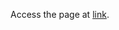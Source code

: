 <!--access the page at https://susmitmishra125.github.io/Recipe_Master/ -->
Access the page at [link](https://susmitmishra125.github.io/Recipe_Master/).

